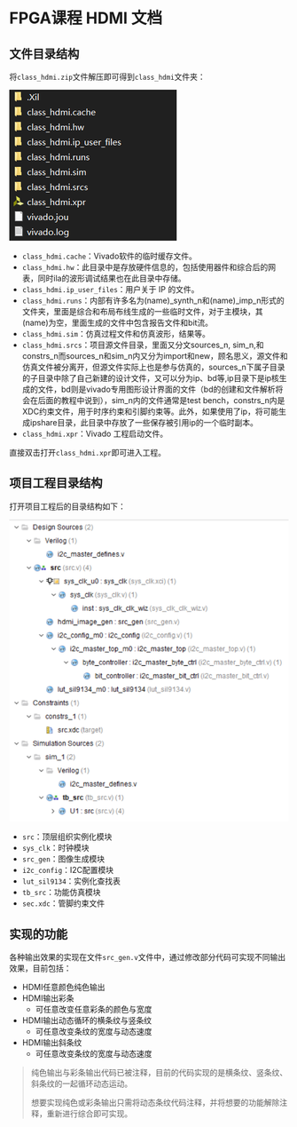 # FPGA课程 HDMI 文档

## 文件目录结构

将`class_hdmi.zip`文件解压即可得到`class_hdmi`文件夹：

![1](img/1.png)

- `class_hdmi.cache`：Vivado软件的临时缓存文件。
- `class_hdmi.hw`：此目录中是存放硬件信息的，包括使用器件和综合后的网表，同时ila的波形调试结果也在此目录中存储。
- `class_hdmi.ip_user_files`：用户关于 IP 的文件。
- `class_hdmi.runs`：内部有许多名为(name)_synth_n和(name)_imp_n形式的文件夹，里面是综合和布局布线生成的一些临时文件，对于主模块，其(name)为空，里面生成的文件中包含报告文件和bit流。
- `class_hdmi.sim`：仿真过程文件和仿真波形，结果等。
- `class_hdmi.srcs`：项目源文件目录，里面又分文sources_n, sim_n,和constrs_n而sources_n和sim_n内又分为import和new，顾名思义，源文件和仿真文件被分离开，但源文件实际上也是参与仿真的，sources_n下属子目录的子目录中除了自己新建的设计文件，又可以分为ip、bd等,ip目录下是ip核生成的文件，bd则是vivado专用图形设计界面的文件（bd的创建和文件解析将会在后面的教程中说到），sim_n内的文件通常是test bench，constrs_n内是XDC约束文件，用于时序约束和引脚约束等。此外，如果使用了ip，将可能生成ipshare目录，此目录中存放了一些保存被引用ip的一个临时副本。
- `class_hdmi.xpr`：Vivado 工程启动文件。

直接双击打开`class_hdmi.xpr`即可进入工程。

## 项目工程目录结构

打开项目工程后的目录结构如下：

![2](img/2.png)

- `src`：顶层组织实例化模块
- `sys_clk`：时钟模块
- `src_gen`：图像生成模块
- `i2c_config`：I2C配置模块
- `lut_sil9134`：实例化查找表
- `tb_src`：功能仿真模块
- `sec.xdc`：管脚约束文件

## 实现的功能

各种输出效果的实现在文件`src_gen.v`文件中，通过修改部分代码可实现不同输出效果，目前包括：

- HDMI任意颜色纯色输出
- HDMI输出彩条
	- 可任意改变任意彩条的颜色与宽度
- HDMI输出动态循环的横条纹与竖条纹
	- 可任意改变条纹的宽度与动态速度
- HDMI输出斜条纹
	- 可任意改变条纹的宽度与动态速度

> 纯色输出与彩条输出代码已被注释，目前的代码实现的是横条纹、竖条纹、斜条纹的一起循环动态运动。
>
> 想要实现纯色或彩条输出只需将动态条纹代码注释，并将想要的功能解除注释，重新进行综合即可实现。